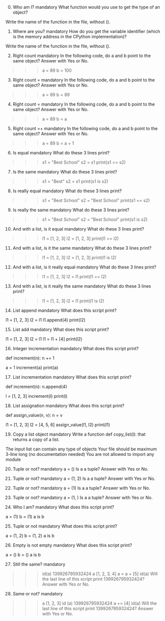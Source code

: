 0. Who am I?
mandatory
What function would you use to get the type of an object?

Write the name of the function in the file, without ().

1. Where are you?
mandatory
How do you get the variable identifier (which is the memory address in the CPython implementation)?

Write the name of the function in the file, without ().

2. Right count
mandatory
In the following code, do a and b point to the same object? Answer with Yes or No.

>>> a = 89
>>> b = 100

3. Right count =
mandatory
In the following code, do a and b point to the same object? Answer with Yes or No.

>>> a = 89
>>> b = 89

4. Right count =
mandatory
In the following code, do a and b point to the same object? Answer with Yes or No.

>>> a = 89
>>> b = a

5. Right count =+
mandatory
In the following code, do a and b point to the same object? Answer with Yes or No.

>>> a = 89
>>> b = a + 1

6. Is equal
mandatory
What do these 3 lines print?

>>> s1 = "Best School"
>>> s2 = s1
>>> print(s1 == s2)

7. Is the same
mandatory
What do these 3 lines print?

>>> s1 = "Best"
>>> s2 = s1
>>> print(s1 is s2)

8. Is really equal
mandatory
What do these 3 lines print?

>>> s1 = "Best School"
>>> s2 = "Best School"
>>> print(s1 == s2)

9. Is really the same
mandatory
What do these 3 lines print?

>>> s1 = "Best School"
>>> s2 = "Best School"
>>> print(s1 is s2)

10. And with a list, is it equal
mandatory
What do these 3 lines print?

>>> l1 = [1, 2, 3]
>>> l2 = [1, 2, 3] 
>>> print(l1 == l2)

11. And with a list, is it the same
mandatory
What do these 3 lines print?

>>> l1 = [1, 2, 3]
>>> l2 = [1, 2, 3] 
>>> print(l1 is l2)

12. And with a list, is it really equal
mandatory
What do these 3 lines print?

>>> l1 = [1, 2, 3]
>>> l2 = l1
>>> print(l1 == l2)

13. And with a list, is it really the same
mandatory
What do these 3 lines print?

>>> l1 = [1, 2, 3]
>>> l2 = l1
>>> print(l1 is l2)

14. List append
mandatory
What does this script print?

l1 = [1, 2, 3]
l2 = l1
l1.append(4)
print(l2)

15. List add
mandatory
What does this script print?

l1 = [1, 2, 3]
l2 = l1
l1 = l1 + [4]
print(l2)

16. Integer incrementation
mandatory
What does this script print?

def increment(n):
    n += 1

a = 1
increment(a)
print(a)

17. List incrementation
mandatory
What does this script print?

def increment(n):
    n.append(4)

l = [1, 2, 3]
increment(l)
print(l)

18. List assignation
mandatory
What does this script print?

def assign_value(n, v):
    n = v

l1 = [1, 2, 3]
l2 = [4, 5, 6]
assign_value(l1, l2)
print(l1)

19. Copy a list object
mandatory
Write a function def copy_list(l): that returns a copy of a list.

The input list can contain any type of objects
Your file should be maximum 3-line long (no documentation needed)
You are not allowed to import any module

20. Tuple or not?
mandatory
a = ()
Is a a tuple? Answer with Yes or No.

21. Tuple or not?
mandatory
a = (1, 2)
Is a a tuple? Answer with Yes or No.

22. Tuple or not?
mandatory
a = (1)
Is a a tuple? Answer with Yes or No.

23. Tuple or not?
mandatory
a = (1, )
Is a a tuple? Answer with Yes or No.

24. Who I am?
mandatory
What does this script print?

a = (1)
b = (1)
a is b

25. Tuple or not
mandatory
What does this script print?

a = (1, 2)
b = (1, 2)
a is b

26. Empty is not empty
mandatory
What does this script print?

a = ()
b = ()
a is b

27. Still the same?
mandatory
>>> id(a)
139926795932424
>>> a
[1, 2, 3, 4]
>>> a = a + [5]
>>> id(a)
Will the last line of this script print 139926795932424? Answer with Yes or No.

28. Same or not?
mandatory
>>> a
[1, 2, 3]
>>> id (a)
139926795932424
>>> a += [4]
>>> id(a)
Will the last line of this script print 139926795932424? Answer with Yes or No.
